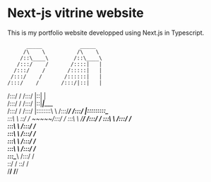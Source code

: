 # Next-js vitrine website

This is my portfolio website developped using Next.js in Typescript.

          _____            _____          
         /\    \          /\    \         
        /::\____\        /::\____\        
       /:::/    /       /::::|   |        
      /:::/    /       /:::::|   |        
     /:::/    /       /::::::|   |        
    /:::/    /       /:::/|::|   |        
   /:::/    /       /:::/ |::|   |        
  /:::/    /       /:::/  |::|___|______  
 /:::/    /       /:::/   |::::::::\    \ 
/:::/____/       /:::/    |:::::::::\____\
\:::\    \       \::/    / ~~~~~/:::/    /
 \:::\    \       \/____/      /:::/    / 
  \:::\    \                  /:::/    /  
   \:::\    \                /:::/    /   
    \:::\    \              /:::/    /    
     \:::\    \            /:::/    /     
      \:::\    \          /:::/    /      
       \:::\____\        /:::/    /       
        \::/    /        \::/    /        
         \/____/          \/____/         
             